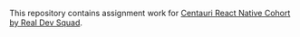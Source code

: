 This repository contains assignment work for [Centauri React Native Cohort by Real Dev Squad](https://github.com/Real-Dev-Squad/Centauri-React-Native-Cohort).
